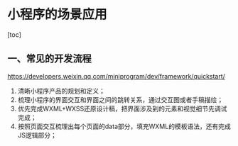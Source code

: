 # 小程序的场景应用

[toc]

## 一、常见的开发流程

https://developers.weixin.qq.com/miniprogram/dev/framework/quickstart/

1. 清晰小程序产品的规划和定义；
2. 梳理小程序的界面交互和界面之间的跳转关系，通过交互图或者手稿描绘；
3. 优先完成WXML+WXSS还原设计稿，把界面涉及到的元素和视觉细节先调试完成；
4. 按照页面交互梳理出每个页面的data部分，填充WXML的模板语法，还有完成JS逻辑部分；

